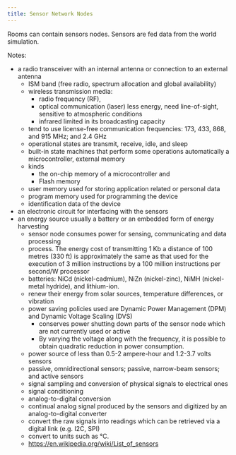```yaml
---
title: Sensor Network Nodes
---
```


Rooms can contain sensors nodes. 
Sensors are fed data from the world simulation.

Notes:

- a radio transceiver  with an internal antenna or connection to an external antenna
  - ISM band (free radio, spectrum allocation and global availability)
  - wireless transmission media: 
    - radio frequency (RF), 
    - optical communication (laser) less energy, need line-of-sight, sensitive to atmospheric conditions
    - infrared limited in its broadcasting capacity
  - tend to use license-free communication frequencies: 173, 433, 868, and 915 MHz; and 2.4 GHz
  - operational states are transmit, receive, idle, and sleep
  - built-in state machines that perform some operations automatically
a microcontroller,
external memory
  - kinds
    - the on-chip memory of a microcontroller and 
    - Flash memory
  - user memory used for storing application related or personal data
  - program memory used for programming the device
  - identification data of the device
- an electronic circuit for interfacing with the sensors
- an energy source usually a battery or an embedded form of energy harvesting
  - sensor node consumes power for sensing, communicating and data processing
  - process. The energy cost of transmitting 1 Kb a distance of 100 metres (330 ft) is approximately the same as that used for the execution of 3 million instructions by a 100 million instructions per second/W processor
  - batteries: NiCd (nickel-cadmium), NiZn (nickel-zinc), NiMH (nickel-metal hydride), and lithium-ion. 
  - renew their energy from solar sources, temperature differences, or vibration
  - power saving policies used are Dynamic Power Management (DPM) and Dynamic Voltage Scaling (DVS)
    - conserves power shutting down parts of the sensor node which are not currently used or active
    - By varying the voltage along with the frequency, it is possible to obtain quadratic reduction in power consumption.
  - power source of less than 0.5-2 ampere-hour and 1.2-3.7 volts
sensors
  - passive, omnidirectional sensors; passive, narrow-beam sensors; and active sensors
  - signal sampling and conversion of physical signals to electrical ones
  - signal conditioning
  - analog-to-digital conversion
  - continual analog signal produced by the sensors and digitized by an analog-to-digital converter
  - convert the raw signals into readings which can be retrieved via a digital link (e.g. I2C, SPI) 
  -  convert to units such as °C.
  - https://en.wikipedia.org/wiki/List_of_sensors
